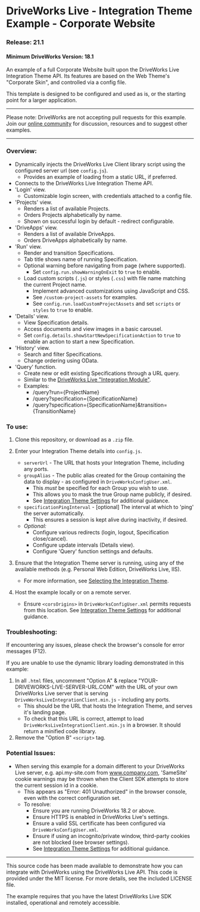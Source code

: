 # DriveWorks Live - Integration Theme Example - Corporate Website
### Release: 21.1
#### Minimum DriveWorks Version: 18.1

An example of a full Corporate Website built upon the DriveWorks Live Integration Theme API.
Its features are based on the Web Theme's "Corporate Skin", and controlled via a config file.

This template is designed to be configured and used as is, or the starting point for a larger application.

---

Please note: DriveWorks are not accepting pull requests for this example.  
Join our [online community](https://my.driveworks.co.uk) for discussion, resources and to suggest other examples.

---

### Overview:
- Dynamically injects the DriveWorks Live Client library script using the configured server url (see `config.js`).
    - Provides an example of loading from a static URL, if preferred.
- Connects to the DriveWorks Live Integration Theme API.
- 'Login' view.
    - Customizable login screen, with credentials attached to a config file.
- 'Projects' view.
    - Renders a list of available Projects.
    - Orders Projects alphabetically by name.
    - Shown on successful login by default - redirect configurable.
- 'DriveApps' view.
    - Renders a list of available DriveApps.
    - Orders DriveApps alphabetically by name.
- 'Run' view.
    - Render and transition Specifications.
    - Tab title shows name of running Specification.
    - Optional warning before navigating from page (where supported).
        - Set `config.run.showWarningOnExit` to `true` to enable.
    - Load custom scripts (`.js`) or styles (`.css`) with file name matching the current Project name.
        - Implement advanced customizations using JavaScript and CSS.
        - See `/custom-project-assets` for examples.
        - See `config.run.loadCustomProjectAssets` and set `scripts` or `styles` to `true` to enable.
- 'Details' view.
    - View Specification details.
    - Access documents and view images in a basic carousel.
    - Set `config.details.showStartNewSpecificationAction` to `true` to enable an action to start a new Specification.
- 'History' view.
    - Search and filter Specifications.
    - Change ordering using OData.
- 'Query' function.
    - Create new or edit existing Specifications through a URL query.
    - Similar to the [DriveWorks Live "Integration Module"](https://docs.driveworkspro.com/topic/IntegrationModuleLive).
    - Examples:
        - /query?run={ProjectName}
        - /query?specification={SpecificationName}
        - /query?specification={SpecificationName}&transition={TransitionName}

### To use:
1. Clone this repository, or download as a `.zip` file.

2. Enter your Integration Theme details into `config.js`.
    * `serverUrl` - The URL that hosts your Integration Theme, including any ports.
    * `groupAlias` - The public alias created for the Group containing the data to display - as configured in `DriveWorksConfigUser.xml`.
        * This *must* be specified for each Group you wish to use.
        * This allows you to mask the true Group name publicly, if desired.
        * See [Integration Theme Settings](https://docs.driveworkspro.com/Topic/IntegrationThemeSettings) for additional guidance.
    * `specificationPingInterval` - [optional] The interval at which to 'ping' the server automatically.
        * This ensures a session is kept alive during inactivity, if desired.
    * *Optional:*
        * Configure various redirects (login, logout, Specification close/cancel).
        * Configure update intervals (Details view).
        * Configure 'Query' function settings and defaults.

3. Ensure that the Integration Theme server is running, using any of the available methods (e.g. Personal Web Edition, DriveWorks Live, IIS).
    * For more information, see [Selecting the Integration Theme](https://docs.driveworkspro.com/Topic/IntegrationThemeSelect).

4. Host the example locally or on a remote server.
    * Ensure `<corsOrigins>` in `DriveWorksConfigUser.xml` permits requests from this location.
    See [Integration Theme Settings](https://docs.driveworkspro.com/Topic/IntegrationThemeSettings) for additional guidance.

### Troubleshooting:

If encountering any issues, please check the browser's console for error messages (F12).  

If you are unable to use the dynamic library loading demonstrated in this example:
1. In all `.html` files, uncomment "Option A" & replace "YOUR-DRIVEWORKS-LIVE-SERVER-URL.COM" with the URL of your own DriveWorks Live server that is serving `DriveWorksLiveIntegrationClient.min.js` - including any ports.
    * This should be the URL that hosts the Integration Theme, and serves it's landing page.
    * To check that this URL is correct, attempt to load `DriveWorksLiveIntegrationClient.min.js` in a browser. It should return a minified code library.
2. Remove the "Option B" `<script>` tag.

### Potential Issues:

* When serving this example for a domain different to your DriveWorks Live server, e.g. api.my-site.com from www.company.com, 'SameSite' cookie warnings may be thrown when the Client SDK attempts to store the current session id in a cookie.
    * This appears as "Error: 401 Unauthorized" in the browser console, even with the correct configuration set.
    * To resolve:
        * Ensure you are running DriveWorks 18.2 or above.
        * Ensure HTTPS is enabled in DriveWorks Live's settings.
        * Ensure a valid SSL certificate has been configured via `DriveWorksConfigUser.xml`.
        * Ensure if using an incognito/private window, third-party cookies are not blocked (see browser settings).
        * See [Integration Theme Settings](https://docs.driveworkspro.com/Topic/IntegrationThemeSettings) for additional guidance.

---

This source code has been made available to demonstrate how you can integrate with DriveWorks using the DriveWorks Live API.
This code is provided under the MIT license. For more details, see the included LICENSE file.

The example requires that you have the latest DriveWorks Live SDK installed, operational and remotely accessible.
